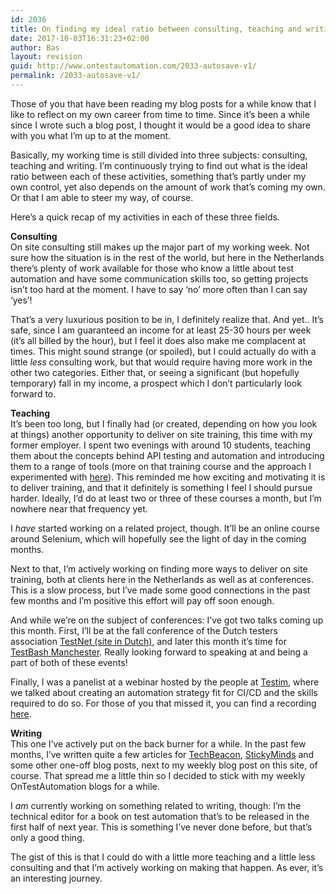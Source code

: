 ```yaml
---
id: 2036
title: On finding my ideal ratio between consulting, teaching and writing
date: 2017-10-03T16:31:23+02:00
author: Bas
layout: revision
guid: http://www.ontestautomation.com/2033-autosave-v1/
permalink: /2033-autosave-v1/
---
```

Those of you that have been reading my blog posts for a while know that I like to reflect on my own career from time to time. Since it&#8217;s been a while since I wrote such a blog post, I thought it would be a good idea to share with you what I&#8217;m up to at the moment.

Basically, my working time is still divided into three subjects: consulting, teaching and writing. I&#8217;m continuously trying to find out what is the ideal ratio between each of these activities, something that&#8217;s partly under my own control, yet also depends on the amount of work that&#8217;s coming my own. Or that I am able to steer my way, of course.

Here&#8217;s a quick recap of my activities in each of these three fields.

**Consulting**  
On site consulting still makes up the major part of my working week. Not sure how the situation is in the rest of the world, but here in the Netherlands there&#8217;s plenty of work available for those who know a little about test automation and have some communication skills too, so getting projects isn&#8217;t too hard at the moment. I have to say &#8216;no&#8217; more often than I can say &#8216;yes&#8217;!

That&#8217;s a very luxurious position to be in, I definitely realize that. And yet.. It&#8217;s safe, since I am guaranteed an income for at least 25-30 hours per week (it&#8217;s all billed by the hour), but I feel it does also make me complacent at times. This might sound strange (or spoiled), but I could actually do with a little _less_ consulting work, but that would require having more work in the other two categories. Either that, or seeing a significant (but hopefully temporary) fall in my income, a prospect which I don&#8217;t particularly look forward to.

**Teaching**  
It&#8217;s been too long, but I finally had (or created, depending on how you look at things) another opportunity to deliver on site training, this time with my former employer. I spent two evenings with around 10 students, teaching them about the concepts behind API testing and automation and introducing them to a range of tools (more on that training course and the approach I experimented with <a href="https://www.ontestautomation.com/an-experiment-in-creating-better-tool-centered-automation-training/" rel="noopener" target="_blank">here</a>). This reminded me how exciting and motivating it is to deliver training, and that it definitely is something I feel I should pursue harder. Ideally, I&#8217;d do at least two or three of these courses a month, but I&#8217;m nowhere near that frequency yet.

I _have_ started working on a related project, though. It&#8217;ll be an online course around Selenium, which will hopefully see the light of day in the coming months.

Next to that, I&#8217;m actively working on finding more ways to deliver on site training, both at clients here in the Netherlands as well as at conferences. This is a slow process, but I&#8217;ve made some good connections in the past few months and I&#8217;m positive this effort will pay off soon enough.

And while we&#8217;re on the subject of conferences: I&#8217;ve got two talks coming up this month. First, I&#8217;ll be at the fall conference of the Dutch testers association <a href="https://www.testnet.org/cgi/objects.cgi?site=testnet&#038;id=10566451&#038;conpag=&#038;detail_template=objects_agenda_item" rel="noopener" target="_blank">TestNet (site in Dutch)</a>, and later this month it&#8217;s time for <a href="https://dojo.ministryoftesting.com/events/testbash-manchester-2017" rel="noopener" target="_blank">TestBash Manchester</a>. Really looking forward to speaking at and being a part of both of these events!

Finally, I was a panelist at a webinar hosted by the people at <a href="https://www.testim.io/" rel="noopener" target="_blank">Testim</a>, where we talked about creating an automation strategy fit for CI/CD and the skills required to do so. For those of you that missed it, you can find a recording <a href="https://www.zoom.us/recording/play/FM2PExWUYs-GLNMqRgRht_OlXGZKyLQhhz-kQGdzgbIZJd1zk2attjfCIaNn9dRh" rel="noopener" target="_blank">here</a>.

**Writing**  
This one I&#8217;ve actively put on the back burner for a while. In the past few months, I&#8217;ve written quite a few articles for <a href="https://techbeacon.com/contributors/bas-dijkstra" rel="noopener" target="_blank">TechBeacon</a>, <a href="https://www.stickyminds.com/users/bas-dijkstra" rel="noopener" target="_blank">StickyMinds</a> and some other one-off blog posts, next to my weekly blog post on this site, of course. That spread me a little thin so I decided to stick with my weekly OnTestAutomation blogs for a while.

I _am_ currently working on something related to writing, though: I&#8217;m the technical editor for a book on test automation that&#8217;s to be released in the first half of next year. This is something I&#8217;ve never done before, but that&#8217;s only a good thing.

The gist of this is that I could do with a little more teaching and a little less consulting and that I&#8217;m actively working on making that happen. As ever, it&#8217;s an interesting journey.